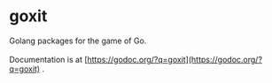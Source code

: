# goxit
Golang packages for the game of Go.<br>
<br>
Documentation is at [https://godoc.org/?q=goxit](https://godoc.org/?q=goxit) .
